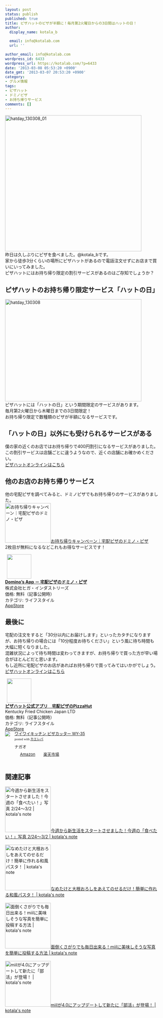 ```yaml
---
layout: post
status: publish
published: true
title: ピザハットのピザが半額に！毎月第2火曜日からの3日間はハットの日！
author:
  display_name: kotala_b

  email: info@kotalab.com
  url: ''

author_email: info@kotalab.com
wordpress_id: 6433
wordpress_url: https://kotalab.com/?p=6433
date: '2013-03-08 05:53:20 +0900'
date_gmt: '2013-03-07 20:53:20 +0900'
category:
- グルメ情報
tags:
- ピザハット
- ドミノピザ
- お持ち帰りサービス
comments: []
---
```

<p><img src="https://kotalab.com/wp-content/uploads/hatday_130308_01-448x447.jpg" alt="hatday_130308_01" width="448" height="447" class="alignnone size-large wp-image-6434" /><br />
昨日は久しぶりにピザを食べました。@kotala_bです。<br />
家から徒歩3分くらいの場所にピザハットがあるので電話注文せずにお店まで買いにいってみました。<br />
ピザハットにはお持ち帰り限定の割引サービスがあるのはご存知でしょうか？<br />
<!--more--></p>
<h2>ピザハットのお持ち帰り限定サービス「ハットの日」</h2>
<p><img src="https://kotalab.com/wp-content/uploads/hatday_130308-448x336.jpg" alt="hatday_130308" width="448" height="336" class="alignnone size-large wp-image-6435" /><br />
ピザハットには「ハットの日」という期間限定のサービスがあります。<br />
毎月第2火曜日から木曜日までの3日間限定！<br />
お持ち帰り限定で数種類のピザが半額になるサービスです。</p>
<h2>「ハットの日」以外にも受けられるサービスがある</h2>
<p>僕の家の近くのお店ではお持ち帰りで400円割引になるサービスがありました。<br />
この割引サービスは店舗ごとに違うようなので、近くの店舗にお確かめください。<br />
<a href="http://click.linksynergy.com/fs-bin/click?id=d2yYUp776R4&offerid=286596.4&type=3&subid=0" target="_blank">ピザハットオンラインはこちら</a></p>
<h2>他のお店のお持ち帰りサービス</h2>
<p>他の宅配ピザを調べてみると、ドミノピザでもお持ち帰りのサービスがありました。<br />
<a href="http://www.dominos.jp/takeout/" target="_blank"><img  class="alignleft" src="http://capture.heartrails.com/150x130?http://www.dominos.jp/takeout/" alt="お持ち帰りキャンペーン｜宅配ピザのドミノ・ピザ" width="150" height="130" /></a><a href="http://www.dominos.jp/takeout/" target="_blank">お持ち帰りキャンペーン｜宅配ピザのドミノ・ピザ</a><a href="http://b.hatena.ne.jp/entry/http://www.dominos.jp/takeout/" target="_blank"><img border="0" src="http://b.hatena.ne.jp/entry/image/http://www.dominos.jp/takeout/" alt="" /></a><br style="clear:both;" />2枚目が無料になるなどこれもお得なサービスです！</p>
<div class="applink">
<div class="applinkimg"><a href="https://itunes.apple.com/jp/app/dominos-app-zhai-peipizanodomino/id355312182?mt=8&uo=4&at=10l4yU" rel="nofollow" target="_blank"><img hspace="6" src="http://a1710.phobos.apple.com/us/r30/Purple/v4/c8/95/c0/c895c028-8670-5bee-69b7-7b4c7c271a98/Icon.png" width="80" /></a></div>
<div class="applinktext">
<div class="applinktitle"><strong><a href="https://itunes.apple.com/jp/app/dominos-app-zhai-peipizanodomino/id355312182?mt=8&uo=4&at=10l4yU" rel="nofollow" target="_blank">Domino&rsquo;s  App － 宅配ピザのドミノ・ピザ</a></strong></div>
<div class="applinkinfo">株式会社ヒガ・インダストリーズ</div>
<div class="applinkinfo">価格: 無料（記事公開時）</div>
<div class="applinkinfo">カテゴリ: ライフスタイル</div>
</div>
<div class="clear"></div>
<div class="appstorelink"><a href="https://itunes.apple.com/jp/app/dominos-app-zhai-peipizanodomino/id355312182?mt=8&uo=4&at=10l4yU" rel="nofollow" target="_blank">AppStore</a></div>
</div>
<h2>最後に</h2>
<p>宅配の注文をすると「30分以内にお届けします」といったカタチになりますが、お持ち帰りの場合には「10分程度お待ちください」という風に待ち時間も大幅に短くなりました。<br />
混雑状況によって待ち時間は変わってきますが、お持ち帰りで買った方が早い場合がほとんどだと思います。<br />
もし近所に宅配ピザのお店があればお持ち帰りで買ってみてはいかがでしょう。<br />
<a href="http://click.linksynergy.com/fs-bin/click?id=d2yYUp776R4&offerid=286596.4&type=3&subid=0" target="_blank">ピザハットオンラインはこちら</a></p>
<div class="applink">
<div class="applinkimg"><a href="https://itunes.apple.com/jp/app/pizahatto-gong-shiapuri-zhai/id612621774?mt=8&uo=4&at=10l4yU" rel="nofollow" target="_blank"><img hspace="6" src="http://a978.phobos.apple.com/us/r1000/046/Purple4/v4/d9/56/39/d9563981-8cdd-1262-a673-617fe4c4fcfd/Icon.png" width="80" /></a></div>
<div class="applinktext">
<div class="applinktitle"><strong><a href="https://itunes.apple.com/jp/app/pizahatto-gong-shiapuri-zhai/id612621774?mt=8&uo=4&at=10l4yU" rel="nofollow" target="_blank">ピザハット公式アプリ　宅配ピザのPizzaHut</a></strong></div>
<div class="applinkinfo">Kentucky Fried Chicken Japan LTD</div>
<div class="applinkinfo">価格: 無料（記事公開時）</div>
<div class="applinkinfo">カテゴリ: ライフスタイル</div>
</div>
<div class="clear"></div>
<div class="appstorelink"><a href="https://itunes.apple.com/jp/app/pizahatto-gong-shiapuri-zhai/id612621774?mt=8&uo=4&at=10l4yU" rel="nofollow" target="_blank">AppStore</a></div>
</div>
<div class="kaerebalink-box" style="text-align:left;padding-bottom:20px;font-size:small;/zoom: 1;overflow: hidden;">
<div class="kaerebalink-image" style="float:left;margin:0 15px 10px 0;"><a href="http://www.amazon.co.jp/exec/obidos/ASIN/B0039MJ296/same-22/ref=nosim/" rel="nofollow" target="_blank"><img src="http://ecx.images-amazon.com/images/I/31L7HOu-ClL._SL160_.jpg" style="border: none;" /></a></div>
<div class="kaerebalink-info" style="line-height:120%;/zoom: 1;overflow: hidden;">
<div class="kaerebalink-name" style="margin-bottom:10px;line-height:120%"><a href="http://www.amazon.co.jp/exec/obidos/ASIN/B0039MJ296/same-22/ref=nosim/" rel="nofollow" target="_blank">ワイワイキッチン ピザカッター WY-35</a>
<div class="kaerebalink-powered-date" style="font-size:8pt;margin-top:5px;font-family:verdana;line-height:120%">posted with <a href="http://kaereba.com" target="_blank">カエレバ</a></div>
</div>
<div class="kaerebalink-detail" style="margin-bottom:5px;"> ナガオ     </div>
<div class="kaerebalink-link1" style="margin-top:10px;">
<div class="shoplinkamazon" style="display:inline;margin-right:5px;background: url('http://img.yomereba.com/tam_k_01.gif') 0 0 no-repeat;padding: 2px 0 2px 18px;white-space: nowrap;"><a href="http://www.amazon.co.jp/gp/search?keywords=WY-35&__mk_ja_JP=%83J%83%5E%83J%83i&tag=same-22" rel="nofollow" target="_blank" title="アマゾン" >Amazon</a></div>
<div class="shoplinkrakuten" style="display:inline;margin-right:5px;background: url('http://img.yomereba.com/tam_k_01.gif') 0 -50px no-repeat;padding: 2px 0 2px 18px;white-space: nowrap;"><a href="http://hb.afl.rakuten.co.jp/hgc/0fa7afc8.bbfc196a.0fa7afc9.d56c38f1/?pc=http%3A%2F%2Fsearch.rakuten.co.jp%2Fsearch%2Fmall%2FWY-35%2F-%2Ff.1-p.1-s.1-sf.0-st.A-v.2%3Fx%3D0%26scid%3Daf_ich_link_urltxt%26m%3Dhttp%3A%2F%2Fm.rakuten.co.jp%2F" rel="nofollow" target="_blank" title="楽天市場" >楽天市場</a></div>
</div>
</div>
<div class="booklink-footer" style="clear: left"></div>
</div>
<h2 class="rele">関連記事</h2>
<p><a href="https://kotalab.com/tabetai-130224" target="_blank"><img  class="alignleft" src="https://kotalab.com/wp-content/uploads/miil_130303-448x447.png" alt="今週から新生活をスタートさせました！今週の「食べたい！」写真 2/24〜3/2 | kotala's note" width="150" /></a><a href="https://kotalab.com/tabetai-130224" target="_blank">今週から新生活をスタートさせました！今週の「食べたい！」写真 2/24〜3/2 | kotala's note</a><br style="clear:both;" /><br />
<a href="https://kotalab.com/pasta-nametake-oroshi" target="_blank"><img  class="alignleft" src="https://kotalab.com/wp-content/uploads/pasta_120629_03.jpg" alt="なめたけと大根おろしをあえてのせるだけ！簡単に作れる和風パスタ！ | kotala's note" width="150" /></a><a href="https://kotalab.com/pasta-nametake-oroshi" target="_blank">なめたけと大根おろしをあえてのせるだけ！簡単に作れる和風パスタ！ | kotala's note</a><br style="clear:both;" /><br />
<a href="https://kotalab.com/how-to-miil" target="_blank"><img  class="alignleft" src="https://kotalab.com/wp-content/uploads/miil_20121116-448x350.png" alt="面倒くさがりでも毎日出来る！miilに美味しそうな写真を簡単に投稿する方法 | kotala's note" width="150" /></a><a href="https://kotalab.com/how-to-miil" target="_blank">面倒くさがりでも毎日出来る！miilに美味しそうな写真を簡単に投稿する方法 | kotala's note</a><br style="clear:both;" /><br />
<a href="https://kotalab.com/miil-ver4" target="_blank"><img  class="alignleft" src="https://kotalab.com/wp-content/uploads/miil_130222-448x448.jpg" alt="miilが4.0にアップデートして新たに「部活」が登場！ | kotala's note" width="150" /></a><a href="https://kotalab.com/miil-ver4" target="_blank">miilが4.0にアップデートして新たに「部活」が登場！ | kotala's note</a><br style="clear:both;" /></p>
